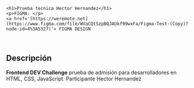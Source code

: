 <p align="center">
  
    <h1>Prueba tecnica Hector Hernandez</h1>
    <p>FIGMA: </p>
    <a href='[https://weremote.net](https://www.figma.com/file/WVaCQtSzpBQJAUkf99wxFa/Figma-Test-(Copy)?node-id=4%3A5327)'> FIGMA DESIGN      
  </a>
</p>
<br />

## Descripción
**Frontend DEV Challenge** prueba de admisión para desarrolladores en HTML, CSS, JavaScript.
Participante Hector Hernandez

